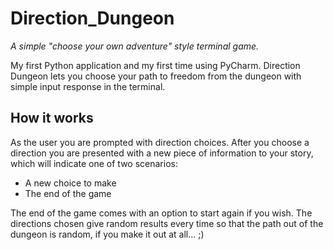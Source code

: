# Direction_Dungeon
_A simple "choose your own adventure" style terminal game._

My first Python application and my first time using PyCharm. Direction Dungeon lets you choose your path to freedom from the dungeon with simple input response in the terminal. 

## How it works
As the user you are prompted with direction choices. After you choose a direction you are presented with a new piece of information to your story, which will indicate one of two scenarios:

- A new choice to make
- The end of the game

The end of the game comes with an option to start again if you wish. The directions chosen give random results every time so that the path out of the dungeon is random, if you make it out at all... ;)


